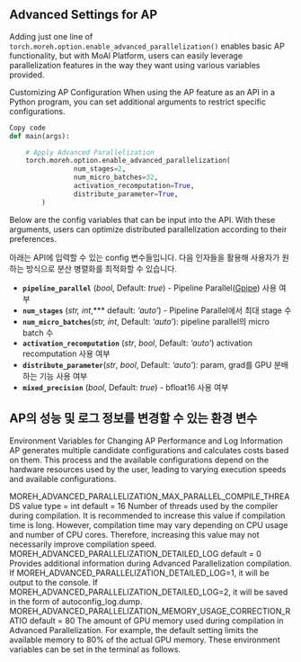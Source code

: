 ## Advanced Settings for AP

Adding just one line of ``torch.moreh.option.enable_advanced_parallelization()`` enables basic AP functionality, but with MoAI Platform, users can easily leverage parallelization features in the way they want using various variables provided.

Customizing AP Configuration
When using the AP feature as an API in a Python program, you can set additional arguments to restrict specific configurations.

```python
Copy code
def main(args):

    # Apply Advanced Parallelization
    torch.moreh.option.enable_advanced_parallelization( 
				num_stages=2,
				num_micro_batches=32,
				activation_recomputation=True,
				distribute_parameter=True,
		)
```
Below are the config variables that can be input into the API. With these arguments, users can optimize distributed parallelization according to their preferences.

아래는 API에 입력할 수 있는 config 변수들입니다.  다음 인자들을 활용해 사용자가 원하는 방식으로 분산 병렬화를 최적화할 수 있습니다. 

- **`pipeline_parallel`** (*bool*, Default: *true*) - Pipeline Parallel([Gpipe](https://blog.research.google/2019/03/introducing-gpipe-open-source-library.html)) 사용 여부
- **`num_stages`** (*str, int*,*** default: *‘auto’*) - Pipeline Parallel에서 최대 stage 수
- **`num_micro_batches`**(*str, int*, Default: *‘auto’*): pipeline parallel의 micro batch 수
- **`activation_recomputation`** (*str*, *bool*, Default: *‘auto’*) activation recomputation 사용 여부
- **`distribute_parameter`**(*str*, *bool*, Default: *‘auto’*): param, grad를 GPU 분배하는 기능 사용 여부
- **`mixed_precision`** (*bool*, Default: *true*) - bfloat16 사용 여부

## AP의 성능 및 로그 정보를 변경할 수 있는 환경 변수

Environment Variables for Changing AP Performance and Log Information
AP generates multiple candidate configurations and calculates costs based on them. This process and the available configurations depend on the hardware resources used by the user, leading to varying execution speeds and available configurations.

MOREH_ADVANCED_PARALLELIZATION_MAX_PARALLEL_COMPILE_THREADS
value type = int
default = 16
Number of threads used by the compiler during compilation.
It is recommended to increase this value if compilation time is long.
However, compilation time may vary depending on CPU usage and number of CPU cores.
Therefore, increasing this value may not necessarily improve compilation speed.
MOREH_ADVANCED_PARALLELIZATION_DETAILED_LOG
default = 0
Provides additional information during Advanced Parallelization compilation.
If MOREH_ADVANCED_PARALLELIZATION_DETAILED_LOG=1, it will be output to the console.
If MOREH_ADVANCED_PARALLELIZATION_DETAILED_LOG=2, it will be saved in the form of autoconfig_log.dump.
MOREH_ADVANCED_PARALLELIZATION_MEMORY_USAGE_CORRECTION_RATIO
default = 80
The amount of GPU memory used during compilation in Advanced Parallelization.
For example, the default setting limits the available memory to 80% of the actual GPU memory.
These environment variables can be set in the terminal as follows.